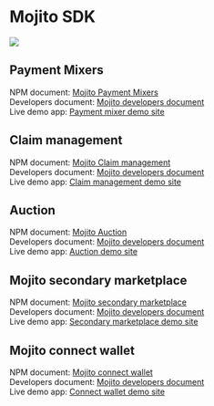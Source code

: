 # Mojito SDK

<img src="https://assets-global.website-files.com/645e63ab36fc91c80f486747/645e63ab36fc91c80f486762_Group%201.svg" />

## Payment Mixers

NPM document: [Mojito Payment Mixers](https://www.npmjs.com/package/@mojito-inc/mixers)
<br />
Developers document: [Mojito developers document](https://developers.mojito.xyz/docs/mixers-kit)
<br />
Live demo app: [Payment mixer demo site](https://payments-staging.mojito.xyz/)
<br />

## Claim management

NPM document: [Mojito Claim management](https://www.npmjs.com/package/@mojito-inc/claim-management)
<br />
Developers document: [Mojito developers document](https://developers.mojito.xyz/docs/claim-management-kit)
<br />
Live demo app: [Claim management demo site](https://claim-management-demo.netlify.app/)
<br />

## Auction

NPM document: [Mojito Auction](https://www.npmjs.com/package/@mojito-inc/mojito-auction)
<br />
Developers document: [Mojito developers document](https://developers.mojito.xyz/docs/auction-sdk)
<br />
Live demo app: [Auction demo site](https://mojito-auction-demo.netlify.app/)
<br />

## Mojito secondary marketplace

NPM document: [Mojito secondary marketplace](https://www.npmjs.com/package/@mojito-inc/secondary-market)
<br />
Developers document: [Mojito developers document](https://developers.mojito.xyz/docs/secondary-marketplace-kit)
<br />
Live demo app: [Secondary marketplace demo site](https://mojito-secondary-marketplace-dev.netlify.app/)
<br />

## Mojito connect wallet

NPM document: [Mojito connect wallet](https://www.npmjs.com/package/@mojito-inc/connect-wallet)
<br />
Developers document: [Mojito developers document](https://developers.mojito.xyz/docs/mojito-wallet-kit)
<br />
Live demo app: [Connect wallet demo site](https://mojito-secondary-marketplace-dev.netlify.app/)
<br />
